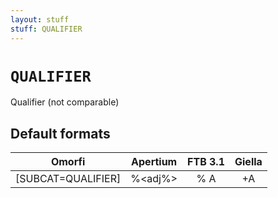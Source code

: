 ```yaml
---
layout: stuff
stuff: QUALIFIER
---
```

# ` QUALIFIER `

Qualifier (not comparable)

## Default formats
| Omorfi | Apertium | FTB 3.1 | Giella |
|:------:|:--------:|:-------:|:------:|
| [SUBCAT=QUALIFIER] | %<adj%> | % A | +A  |
